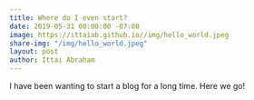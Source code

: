 ```yaml
---
title: Where do I even start?
date: 2019-05-31 00:00:00 -07:00
image: https://ittaiab.github.io//img/hello_world.jpeg
share-img: "/img/hello_world.jpeg"
layout: post
author: Ittai Abraham
---
```


I have been wanting to start a blog for a long time. Here we go!

